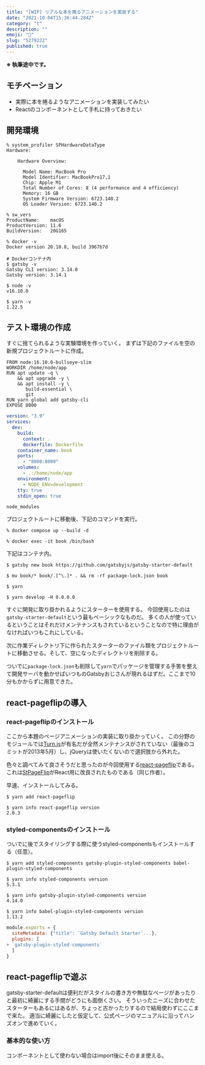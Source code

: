 ```yaml
---
title: "[WIP] リアルな本を捲るアニメーションを実装する"
date: "2021-10-04T15:36:44.284Z"
category: "t"
description: ""
emoji: "📖"
slug: "5279222"
published: true
---
```


**※ 執筆途中です。**

## モチベーション

* 実際に本を捲るようなアニメーションを実装してみたい
* Reactのコンポーネントとして手札に持っておきたい

## 開発環境

```shell:title=Zsh
% system_profiler SPHardwareDataType
Hardware:

    Hardware Overview:

      Model Name: MacBook Pro
      Model Identifier: MacBookPro17,1
      Chip: Apple M1
      Total Number of Cores: 8 (4 performance and 4 efficiency)
      Memory: 16 GB
      System Firmware Version: 6723.140.2
      OS Loader Version: 6723.140.2

% sw_vers
ProductName:	macOS
ProductVersion:	11.6
BuildVersion:	20G165

% docker -v
Docker version 20.10.8, build 3967b7d

# Dockerコンテナ内
$ gatsby -v
Gatsby CLI version: 3.14.0
Gatsby version: 3.14.1

$ node -v
v16.10.0

$ yarn -v
1.22.5
```

## テスト環境の作成

すぐに捨てられるような実験環境を作っていく。
まずは下記のファイルを空の新規プロジェクトルートに作成。

```dockerfile:title=Dockerfile
FROM node:16.10.0-bullseye-slim
WORKDIR /home/node/app
RUN apt update -q \
    && apt upgrade -y \
    && apt install -y \
       build-essential \
       git
RUN yarn global add gatsby-cli
EXPOSE 8000
```

```yaml:title=docker-compose.yml
version: "3.9"
services:
  dev:
    build:
      context: .
      dockerfile: Dockerfile
    container_name: book
    ports:
      - "8000:8000"
    volumes:
      - .:/home/node/app
    environment:
      - NODE_ENV=development
    tty: true
    stdin_open: true
```

```ignore:title=.dockerignore
node_modules
```

プロジェクトルートに移動後、下記のコマンドを実行。

```shell:title=Zsh
% docker compose up --build -d

% docker exec -it book /bin/bash
```

下記はコンテナ内。

```shell:title=Bash
$ gatsby new book https://github.com/gatsbyjs/gatsby-starter-default

$ mv book/* book/.[^\.]* . && rm -rf package-lock.json book

$ yarn

$ yarn develop -H 0.0.0.0
```

すぐに開発に取り掛かれるようにスターターを使用する。
今回使用したのは`gatsby-starter-default`という最もベーシックなものだ。
多くの人が使っているということはそれだけメンテナンスもされているということなので特に理由がなければいつもこれにしている。

次に作業ディレクトリ下に作られたスターターのファイル類をプロジェクトルートに移動させる。そして、空になったディレクトリを削除する。

ついでに`package-lock.json`も削除して`yarn`でパッケージを管理する手筈を整えて開発サーバを動かせばいつものGatsbyおじさんが現れるはずだ。ここまで10分もかからずに用意できた。

## react-pageflipの導入

### react-pageflipのインストール

ここから本題のページアニメーションの実装に取り掛かっていく。
この分野のモジュールでは[Turn.js](https://github.com/blasten/turn.js/)が有名だが全然メンテナンスがされていない（最後のコミットが2013年5月）し、jQueryは使いたくないので選択肢から外れた。

色々と調べてみて良さそうだと思ったのが今回使用する[react-pageflip](https://github.com/Nodlik/react-pageflip)である。
これは[StPageFlip](https://github.com/Nodlik/StPageFlip)がReact用に改良されたものである（同じ作者）。

早速、インストールしてみる。

```shell:title=Bash
$ yarn add react-pageflip

$ yarn info react-pageflip version
2.0.3
```

### styled-componentsのインストール

ついでに後でスタイリングする際に使うstyled-componentsもインストールする（任意）。

```shell:title=Bash
$ yarn add styled-components gatsby-plugin-styled-components babel-plugin-styled-components

$ yarn info styled-components version
5.3.1

$ yarn info gatsby-plugin-styled-components version
4.14.0

$ yarn info babel-plugin-styled-components version
1.13.2
```

```diff:title=gatsby-config.js
module.exports = {
  siteMetadata: {"title": `Gatsby Default Starter`...},
  plugins: [
+ `gatsby-plugin-styled-components`
  ]
}
```

## react-pageflipで遊ぶ

gatsby-starter-defaultは便利だがスタイルの書き方や無駄なページがあったりと最初に綺麗にする手間がどうにも面倒くさい。
そういったニーズに合わせたスターターもあるにはあるが、ちょっと古かったりするので結局使わずにここまで来た。
適当に綺麗にしたと仮定して、公式ページのマニュアルに沿ってハンズオンで進めていく。

### 基本的な使い方

コンポーネントとして使わない場合はimport後にそのまま使える。


